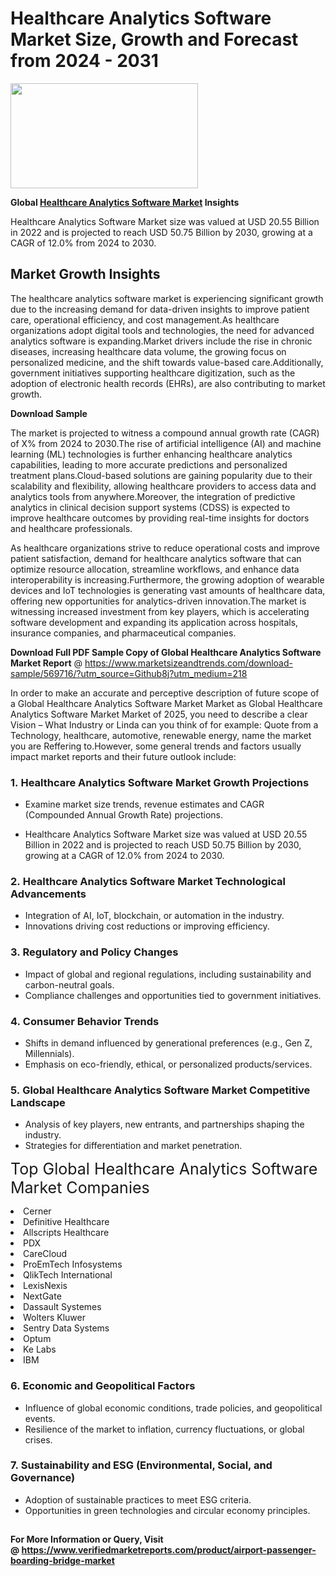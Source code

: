 <H1>Healthcare Analytics Software Market Size, Growth and Forecast from 2024 - 2031</H1><img class="aligncenter size-medium wp-image-584254" src="https://thirdeyenews.in/wp-content/uploads/2024/09/Global-Market-Research-300x168.jpeg" alt="" width="300" height="168" /><p><strong>Global&nbsp;<a href="https://www.marketsizeandtrends.com/download-sample/569716/?utm_source=Github8j?utm_medium=218">Healthcare Analytics Software Market</a> Insights</strong></p><p>Healthcare Analytics Software Market size was valued at USD 20.55 Billion in 2022 and is projected to reach USD 50.75 Billion by 2030, growing at a CAGR of 12.0% from 2024 to 2030.</p><p><h2>Market Growth Insights</h2> <p>The healthcare analytics software market is experiencing significant growth due to the increasing demand for data-driven insights to improve patient care, operational efficiency, and cost management.As healthcare organizations adopt digital tools and technologies, the need for advanced analytics software is expanding.Market drivers include the rise in chronic diseases, increasing healthcare data volume, the growing focus on personalized medicine, and the shift towards value-based care.Additionally, government initiatives supporting healthcare digitization, such as the adoption of electronic health records (EHRs), are also contributing to market growth.</p> <p><strong>Download Sample</strong></p> <p>The market is projected to witness a compound annual growth rate (CAGR) of X% from 2024 to 2030.The rise of artificial intelligence (AI) and machine learning (ML) technologies is further enhancing healthcare analytics capabilities, leading to more accurate predictions and personalized treatment plans.Cloud-based solutions are gaining popularity due to their scalability and flexibility, allowing healthcare providers to access data and analytics tools from anywhere.Moreover, the integration of predictive analytics in clinical decision support systems (CDSS) is expected to improve healthcare outcomes by providing real-time insights for doctors and healthcare professionals.</p> <p>As healthcare organizations strive to reduce operational costs and improve patient satisfaction, demand for healthcare analytics software that can optimize resource allocation, streamline workflows, and enhance data interoperability is increasing.Furthermore, the growing adoption of wearable devices and IoT technologies is generating vast amounts of healthcare data, offering new opportunities for analytics-driven innovation.The market is witnessing increased investment from key players, which is accelerating software development and expanding its application across hospitals, insurance companies, and pharmaceutical companies.</p> <p><span class=""><strong>Download Full PDF Sample Copy of Global Healthcare Analytics Software Market Report</strong> @ <a href="https://www.marketsizeandtrends.com/download-sample/569716/?utm_source=Github8j?utm_medium=218" target="_blank">https://www.marketsizeandtrends.com/download-sample/569716/?utm_source=Github8j?utm_medium=218</a></span></p><p>In order to make an accurate and perceptive description of future scope of a Global&nbsp;Healthcare Analytics Software Market Market as Global&nbsp;Healthcare Analytics Software Market Market of 2025, you need to describe a clear Vision &ndash; What Industry or Linda can you think of for example: Quote from a Technology, healthcare, automotive, renewable energy, name the market you are Reffering to.However, some general trends and factors usually impact market reports and their future outlook include:</p><h3>1.&nbsp;<strong>Healthcare Analytics Software Market Growth Projections</strong></h3><ul><li>Examine market size trends, revenue estimates and CAGR (Compounded Annual Growth Rate) projections.</li><li><p>Healthcare Analytics Software Market size was valued at USD 20.55 Billion in 2022 and is projected to reach USD 50.75 Billion by 2030, growing at a CAGR of 12.0% from 2024 to 2030.</p></li></ul><h3>2.&nbsp;<strong>Healthcare Analytics Software Market Technological Advancements</strong></h3><ul><li>Integration of AI, IoT, blockchain, or automation in the industry.</li><li>Innovations driving cost reductions or improving efficiency.</li></ul><h3>3.&nbsp;<strong>Regulatory and Policy Changes</strong></h3><ul><li>Impact of global and regional regulations, including sustainability and carbon-neutral goals.</li><li>Compliance challenges and opportunities tied to government initiatives.</li></ul><h3>4.&nbsp;<strong>Consumer Behavior Trends</strong></h3><ul><li>Shifts in demand influenced by generational preferences (e.g., Gen Z, Millennials).</li><li>Emphasis on eco-friendly, ethical, or personalized products/services.</li></ul><h3>5.&nbsp;<strong>Global Healthcare Analytics Software Market Competitive Landscape</strong></h3><ul><li>Analysis of key players, new entrants, and partnerships shaping the industry.</li><li>Strategies for differentiation and market penetration.</li></ul><p data-pm-slice="1 1 []"><span style="color: inherit; font-family: inherit; font-size: 25px;">Top Global Healthcare Analytics Software Market Companies</span></p><div class="" data-test-id=""><p><li>Cerner</li><li> Definitive Healthcare</li><li> Allscripts Healthcare</li><li> PDX</li><li> CareCloud</li><li> ProEmTech Infosystems</li><li> QlikTech International</li><li> LexisNexis</li><li> NextGate</li><li> Dassault Systemes</li><li> Wolters Kluwer</li><li> Sentry Data Systems</li><li> Optum</li><li> Ke Labs</li><li> IBM</li></p></div><h3>6.&nbsp;<strong>Economic and Geopolitical Factors</strong></h3><ul><li>Influence of global economic conditions, trade policies, and geopolitical events.</li><li>Resilience of the market to inflation, currency fluctuations, or global crises.</li></ul><h3>7.&nbsp;<strong>Sustainability and ESG (Environmental, Social, and Governance)</strong></h3><ul><li>Adoption of sustainable practices to meet ESG criteria.</li><li>Opportunities in green technologies and circular economy principles.</li></ul><h2><strong style="font-size: 14px;">For More Information or Query, Visit @&nbsp;</strong><a style="background-color: #ffffff; font-size: 14px;" href="https://www.marketsizeandtrends.com/report/healthcare-analytics-software-market/" target="_blank">https://www.verifiedmarketreports.com/product/airport-passenger-boarding-bridge-market</a></h2>